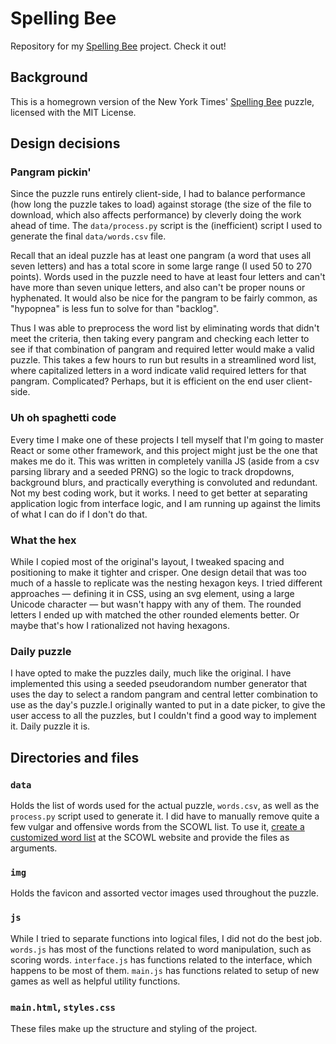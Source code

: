 # Spelling Bee

Repository for my [Spelling Bee](https://jamescalixto.com/site/wp-content/uploads/media/spelling-bee/main.html) project. Check it out!

## Background

This is a homegrown version of the New York Times' [Spelling Bee](https://www.nytimes.com/puzzles/spelling-bee) puzzle, licensed with the MIT License.

## Design decisions

### Pangram pickin'

Since the puzzle runs entirely client-side, I had to balance performance (how long the puzzle takes to load) against storage (the size of the file to download, which also affects performance) by cleverly doing the work ahead of time. The `data/process.py` script is the (inefficient) script I used to generate the final `data/words.csv` file.

Recall that an ideal puzzle has at least one pangram (a word that uses all seven letters) and has a total score in some large range (I used 50 to 270 points). Words used in the puzzle need to have at least four letters and can't have more than seven unique letters, and also can't be proper nouns or hyphenated. It would also be nice for the pangram to be fairly common, as "hypopnea" is less fun to solve for than "backlog".

Thus I was able to preprocess the word list by eliminating words that didn't meet the criteria, then taking every pangram and checking each letter to see if that combination of pangram and required letter would make a valid puzzle. This takes a few hours to run but results in a streamlined word list, where capitalized letters in a word indicate valid required letters for that pangram. Complicated? Perhaps, but it is efficient on the end user client-side.

### Uh oh spaghetti code

Every time I make one of these projects I tell myself that I'm going to master React or some other framework, and this project might just be the one that makes me do it. This was written in completely vanilla JS (aside from a csv parsing library and a seeded PRNG) so the logic to track dropdowns, background blurs, and practically everything is convoluted and redundant. Not my best coding work, but it works. I need to get better at separating application logic from interface logic, and I am running up against the limits of what I can do if I don't do that.

### What the hex

While I copied most of the original's layout, I tweaked spacing and positioning to make it tighter and crisper. One design detail that was too much of a hassle to replicate was the nesting hexagon keys. I tried different approaches — defining it in CSS, using an svg element, using a large Unicode character — but wasn't happy with any of them. The rounded letters I ended up with matched the other rounded elements better. Or maybe that's how I rationalized not having hexagons.

### Daily puzzle

I have opted to make the puzzles daily, much like the original. I have implemented this using a seeded pseudorandom number generator that uses the day to select a random pangram and central letter combination to use as the day's puzzle.I originally wanted to put in a date picker, to give the user access to all the puzzles, but I couldn't find a good way to implement it. Daily puzzle it is.

## Directories and files

### `data`

Holds the list of words used for the actual puzzle, `words.csv`, as well as the `process.py` script used to generate it. I did have to manually remove quite a few vulgar and offensive words from the SCOWL list. To use it, [create a customized word list](http://app.aspell.net/create) at the SCOWL website and provide the files as arguments.

### `img`

Holds the favicon and assorted vector images used throughout the puzzle.

### `js`

While I tried to separate functions into logical files, I did not do the best job. `words.js` has most of the functions related to word manipulation, such as scoring words. `interface.js` has functions related to the interface, which happens to be most of them. `main.js` has functions related to setup of new games as well as helpful utility functions.

### `main.html`, `styles.css`

These files make up the structure and styling of the project.
